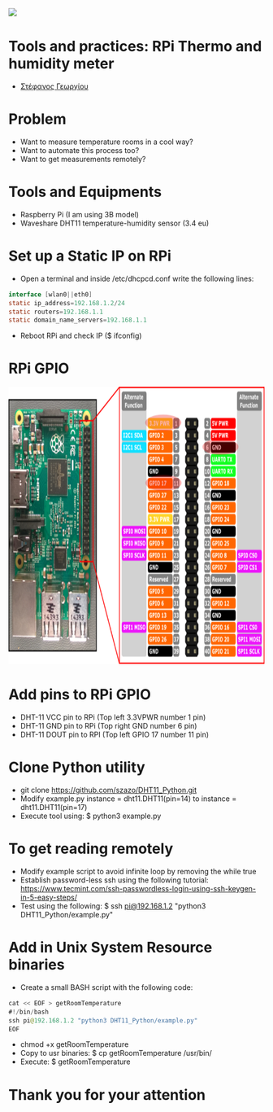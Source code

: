 <omg src="media/AUEB_logo.jpg" width="425" /> <img src="media/BA_Lab.png" width="425" />
# Tools and practices: RPi Thermo and humidity meter

* [Στέφανος Γεωργίου](https://www.balab.aueb.gr/stefanos-georgiou.html)


# Problem
* Want to measure temperature rooms in a cool way?
* Want to automate this process too?
* Want to get measurements remotely?


# Tools and Equipments
* Raspberry Pi (I am using 3B model)
* Waveshare DHT11 temperature-humidity sensor (3.4 eu)


# Set up a Static IP on RPi
* Open a terminal and inside  /etc/dhcpcd.conf write the following lines:
```java
interface [wlan0||eth0]
static ip_address=192.168.1.2/24
static routers=192.168.1.1
static domain_name_servers=192.168.1.1
```

* Reboot RPi and check IP ($ ifconfig)


# RPi GPIO
<img src="media/rpi_gpio.svg" height="546" />


# Add pins to RPi GPIO
* DHT-11 VCC pin to RPi (Top left 3.3VPWR number 1 pin)
* DHT-11 GND pin to RPi (Top right GND number 6 pin)
* DHT-11 DOUT pin to RPI (Top left GPIO 17 number 11 pin)


# Clone Python utility
* git clone https://github.com/szazo/DHT11_Python.git
* Modify example.py instance = dht11.DHT11(pin=14) to instance = dht11.DHT11(pin=17)
* Execute tool using: $ python3 example.py


# To get reading remotely
* Modify example script to avoid infinite loop by removing the while true
* Establish password-less ssh using the following tutorial: https://www.tecmint.com/ssh-passwordless-login-using-ssh-keygen-in-5-easy-steps/
* Test using the following: $ ssh pi@192.168.1.2 "python3 DHT11_Python/example.py"


# Add in Unix System Resource binaries
* Create a small BASH script with the following code:

```java
cat << EOF > getRoomTemperature 
#!/bin/bash
ssh pi@192.168.1.2 "python3 DHT11_Python/example.py"
EOF
```
* chmod +x getRoomTemperature
* Copy to usr binaries: $ cp getRoomTemperature /usr/bin/
* Execute: $ getRoomTemperature


# Thank you for your attention

